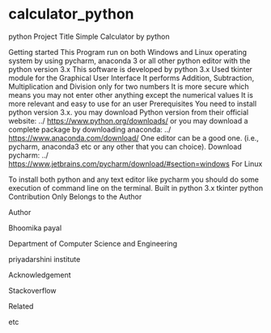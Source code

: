 # calculator_python
python 
Project Title
Simple Calculator by python

Getting started
This Program run on both Windows and Linux operating system by using pycharm, anaconda 3 or all other python editor with the python version 3.x
This software is developed by python 3.x
Used tkinter module for the Graphical User Interface
It performs Addition, Subtraction, Multiplication and Division only for two numbers
It is more secure which means you may not enter other anything except the numerical values
It is more relevant and easy to use for an user
Prerequisites
You need to install python version 3.x. you may download Python version from their official website: ../ 
https://www.python.org/downloads/
or you may download a complete package by downloading anaconda: ../ https://www.anaconda.com/download/
One editor can be a good one. (i.e., pycharm, anaconda3 etc or any other that you can choice). Download pycharm: ../ https://www.jetbrains.com/pycharm/download/#section=windows
For Linux

To install both python and any text editor like pycharm you should do some execution of command line on the terminal.
Built in
python 3.x
tkinter python
Contribution
Only Belongs to the Author

Author 

Bhoomika payal

Department of Computer Science and Engineering

priyadarshini institute

Acknowledgement


Stackoverflow

Related 

etc

